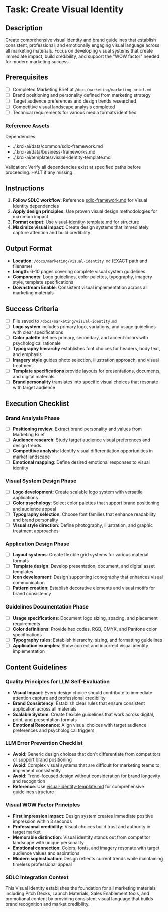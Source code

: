 # Task: Create Visual Identity

## Description

Create comprehensive visual identity and brand guidelines that establish consistent, professional, and emotionally engaging visual language across all marketing materials. Focus on developing visual systems that create immediate impact, build credibility, and support the "WOW factor" needed for modern marketing success.

## Prerequisites

- [ ] Completed Marketing Brief at `/docs/marketing/marketing-brief.md`
- [ ] Brand positioning and personality defined from marketing strategy
- [ ] Target audience preferences and design trends researched
- [ ] Competitive visual landscape analysis completed
- [ ] Technical requirements for various media formats identified

### Reference Assets

Dependencies:

- ./.krci-ai/data/common/sdlc-framework.md
- ./.krci-ai/data/business-frameworks.md
- ./.krci-ai/templates/visual-identity-template.md

Validation: Verify all dependencies exist at specified paths before proceeding. HALT if any missing.

## Instructions

1. **Follow SDLC workflow**: Reference [sdlc-framework.md](./.krci-ai/data/common/sdlc-framework.md) for Visual Identity dependencies
2. **Apply design principles**: Use proven visual design methodologies for maximum impact
3. **Format output**: Use [visual-identity-template.md](./.krci-ai/templates/visual-identity-template.md) for structure
4. **Maximize visual impact**: Create design systems that immediately capture attention and build credibility

## Output Format

- **Location**: `/docs/marketing/visual-identity.md` (EXACT path and filename)
- **Length**: 6-10 pages covering complete visual system guidelines
- **Components**: Logo guidelines, color palettes, typography, imagery style, template specifications
- **Downstream Enable**: Consistent visual implementation across all marketing materials

## Success Criteria

- [ ] File saved to `/docs/marketing/visual-identity.md`
- [ ] **Logo system** includes primary logo, variations, and usage guidelines with clear specifications
- [ ] **Color palette** defines primary, secondary, and accent colors with psychological rationale
- [ ] **Typography hierarchy** establishes font choices for headers, body text, and emphasis
- [ ] **Imagery style** guides photo selection, illustration approach, and visual treatment
- [ ] **Template specifications** provide layouts for presentations, documents, and digital materials
- [ ] **Brand personality** translates into specific visual choices that resonate with target audience

## Execution Checklist

### Brand Analysis Phase

- [ ] **Positioning review**: Extract brand personality and values from Marketing Brief
- [ ] **Audience research**: Study target audience visual preferences and design trends
- [ ] **Competitive analysis**: Identify visual differentiation opportunities in market landscape
- [ ] **Emotional mapping**: Define desired emotional responses to visual identity

### Visual System Design Phase

- [ ] **Logo development**: Create scalable logo system with versatile applications
- [ ] **Color psychology**: Select color palettes that support brand positioning and audience appeal
- [ ] **Typography selection**: Choose font families that enhance readability and brand personality
- [ ] **Visual style direction**: Define photography, illustration, and graphic treatment approaches

### Application Design Phase

- [ ] **Layout systems**: Create flexible grid systems for various material formats
- [ ] **Template design**: Develop presentation, document, and digital asset templates
- [ ] **Icon development**: Design supporting iconography that enhances visual communication
- [ ] **Pattern creation**: Establish decorative elements and visual motifs for brand consistency

### Guidelines Documentation Phase

- [ ] **Usage specifications**: Document logo sizing, spacing, and placement requirements
- [ ] **Color definitions**: Provide hex codes, RGB, CMYK, and Pantone color specifications
- [ ] **Typography rules**: Establish hierarchy, sizing, and formatting guidelines
- [ ] **Application examples**: Show correct and incorrect visual identity implementation

## Content Guidelines

### Quality Principles for LLM Self-Evaluation

- **Visual Impact**: Every design choice should contribute to immediate attention capture and professional credibility
- **Brand Consistency**: Establish clear rules that ensure consistent application across all materials
- **Scalable System**: Create flexible guidelines that work across digital, print, and presentation formats
- **Emotional Resonance**: Align visual choices with target audience preferences and psychological triggers

### LLM Error Prevention Checklist

- **Avoid**: Generic design choices that don't differentiate from competitors or support brand positioning
- **Avoid**: Complex visual systems that are difficult for marketing teams to implement consistently
- **Avoid**: Trend-focused design without consideration for brand longevity and recognition
- **Reference**: Use [visual-identity-template.md](./.krci-ai/templates/visual-identity-template.md) for comprehensive guidelines structure

### Visual WOW Factor Principles

- **First impression impact**: Design system creates immediate positive impression within 3 seconds
- **Professional credibility**: Visual choices build trust and authority in target market
- **Memorable distinction**: Visual identity stands out from competitor landscape with unique personality
- **Emotional connection**: Colors, fonts, and imagery resonate with target audience values and aspirations
- **Modern sophistication**: Design reflects current trends while maintaining timeless professional appeal

### SDLC Integration Context

This Visual Identity establishes the foundation for all marketing materials including Pitch Decks, Launch Materials, Sales Enablement tools, and promotional content by providing consistent visual language that builds brand recognition and market credibility.
